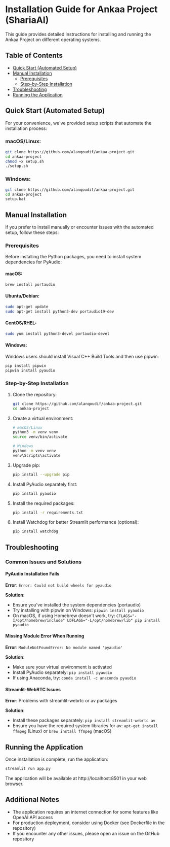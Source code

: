 # Installation Guide for Ankaa Project (ShariaAI)

This guide provides detailed instructions for installing and running the Ankaa Project on different operating systems.

## Table of Contents
- [Quick Start (Automated Setup)](#quick-start-automated-setup)
- [Manual Installation](#manual-installation)
  - [Prerequisites](#prerequisites)
  - [Step-by-Step Installation](#step-by-step-installation)
- [Troubleshooting](#troubleshooting)
- [Running the Application](#running-the-application)

## Quick Start (Automated Setup)

For your convenience, we've provided setup scripts that automate the installation process:

### macOS/Linux:
```bash
git clone https://github.com/alanqoudif/ankaa-project.git
cd ankaa-project
chmod +x setup.sh
./setup.sh
```

### Windows:
```bash
git clone https://github.com/alanqoudif/ankaa-project.git
cd ankaa-project
setup.bat
```

## Manual Installation

If you prefer to install manually or encounter issues with the automated setup, follow these steps:

### Prerequisites

Before installing the Python packages, you need to install system dependencies for PyAudio:

#### macOS:
```bash
brew install portaudio
```

#### Ubuntu/Debian:
```bash
sudo apt-get update
sudo apt-get install python3-dev portaudio19-dev
```

#### CentOS/RHEL:
```bash
sudo yum install python3-devel portaudio-devel
```

#### Windows:
Windows users should install Visual C++ Build Tools and then use pipwin:
```bash
pip install pipwin
pipwin install pyaudio
```

### Step-by-Step Installation

1. Clone the repository:
   ```bash
   git clone https://github.com/alanqoudif/ankaa-project.git
   cd ankaa-project
   ```

2. Create a virtual environment:
   ```bash
   # macOS/Linux
   python3 -m venv venv
   source venv/bin/activate
   
   # Windows
   python -m venv venv
   venv\Scripts\activate
   ```

3. Upgrade pip:
   ```bash
   pip install --upgrade pip
   ```

4. Install PyAudio separately first:
   ```bash
   pip install pyaudio
   ```

5. Install the required packages:
   ```bash
   pip install -r requirements.txt
   ```

6. Install Watchdog for better Streamlit performance (optional):
   ```bash
   pip install watchdog
   ```

## Troubleshooting

### Common Issues and Solutions

#### PyAudio Installation Fails

**Error**: `Error: Could not build wheels for pyaudio`

**Solution**:
- Ensure you've installed the system dependencies (portaudio)
- Try installing with pipwin on Windows: `pipwin install pyaudio`
- On macOS, if using Homebrew doesn't work, try: `CFLAGS="-I/opt/homebrew/include" LDFLAGS="-L/opt/homebrew/lib" pip install pyaudio`

#### Missing Module Error When Running

**Error**: `ModuleNotFoundError: No module named 'pyaudio'`

**Solution**:
- Make sure your virtual environment is activated
- Install PyAudio separately: `pip install pyaudio`
- If using Anaconda, try: `conda install -c anaconda pyaudio`

#### Streamlit-WebRTC Issues

**Error**: Problems with streamlit-webrtc or av packages

**Solution**:
- Install these packages separately: `pip install streamlit-webrtc av`
- Ensure you have the required system libraries for av: `apt-get install ffmpeg` (Linux) or `brew install ffmpeg` (macOS)

## Running the Application

Once installation is complete, run the application:

```bash
streamlit run app.py
```

The application will be available at http://localhost:8501 in your web browser.

## Additional Notes

- The application requires an internet connection for some features like OpenAI API access
- For production deployment, consider using Docker (see Dockerfile in the repository)
- If you encounter any other issues, please open an issue on the GitHub repository
